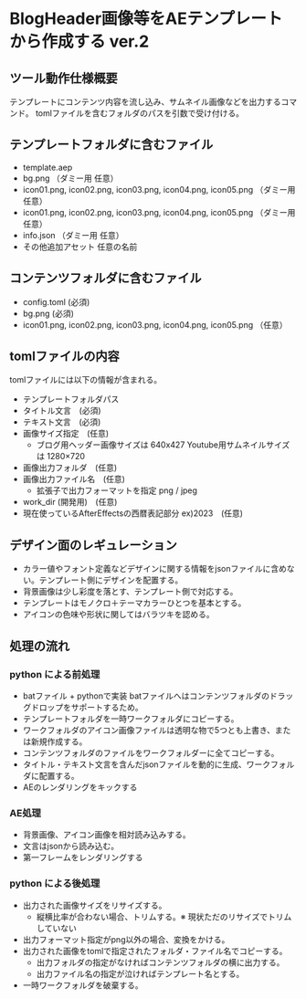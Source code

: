 # BlogHeader画像等をAEテンプレートから作成する ver.2

## ツール動作仕様概要

テンプレートにコンテンツ内容を流し込み、サムネイル画像などを出力するコマンド。
tomlファイルを含むフォルダのパスを引数で受け付ける。

## テンプレートフォルダに含むファイル

* template.aep
* bg.png （ダミー用 任意）
* icon01.png, icon02.png, icon03.png, icon04.png, icon05.png （ダミー用 任意）
* icon01.png, icon02.png, icon03.png, icon04.png, icon05.png （ダミー用 任意）
* info.json （ダミー用 任意）
* その他追加アセット 任意の名前

## コンテンツフォルダに含むファイル
 
* config.toml (必須)
* bg.png (必須)
* icon01.png, icon02.png, icon03.png, icon04.png, icon05.png （任意）

## tomlファイルの内容

tomlファイルには以下の情報が含まれる。

* テンプレートフォルダパス
* タイトル文言　(必須)
* テキスト文言　(必須)
* 画像サイズ指定　(任意)
  * ブログ用ヘッダー画像サイズは 640x427 Youtube用サムネイルサイズは 1280×720
* 画像出力フォルダ　(任意)
* 画像出力ファイル名　(任意)
  * 拡張子で出力フォーマットを指定 png / jpeg
* work_dir (開発用)　(任意)
* 現在使っているAfterEffectsの西暦表記部分 ex)2023　(任意)

## デザイン面のレギュレーション

* カラー値やフォント定義などデザインに関する情報をjsonファイルに含めない。テンプレート側にデザインを配置する。
* 背景画像は少し彩度を落とす、テンプレート側で対応する。
* テンプレートはモノクロ＋テーマカラーひとつを基本とする。
* アイコンの色味や形状に関してはバラツキを認める。

## 処理の流れ

### python による前処理

* batファイル + pythonで実装 batファイルへはコンテンツフォルダのドラッグドロップをサポートするため。
* テンプレートフォルダを一時ワークフォルダにコピーする。
* ワークフォルダのアイコン画像ファイルは透明な物で5つとも上書き、または新規作成する。
* コンテンツフォルダのファイルをワークフォルダーに全てコピーする。
* タイトル・テキスト文言を含んだjsonファイルを動的に生成、ワークフォルダに配置する。
* AEのレンダリングをキックする

### AE処理

* 背景画像、アイコン画像を相対読み込みする。
* 文言はjsonから読み込む。
* 第一フレームをレンダリングする

### python による後処理

* 出力された画像サイズをリサイズする。
  * 縦横比率が合わない場合、トリムする。※ 現状ただのリサイズでトリムしていない
* 出力フォーマット指定がpng以外の場合、変換をかける。
* 出力された画像をtomlで指定されたフォルダ・ファイル名でコピーする。
  * 出力フォルダの指定がなければコンテンツフォルダの横に出力する。
  * 出力ファイル名の指定が泣ければテンプレート名とする。
* 一時ワークフォルダを破棄する。
